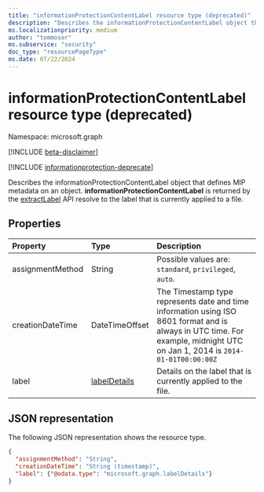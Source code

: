 ```yaml
---
title: "informationProtectionContentLabel resource type (deprecated)"
description: "Describes the informationProtectionContentLabel object that defines MIP metadata on an object. Deprecated."
ms.localizationpriority: medium
author: "tommoser"
ms.subservice: "security"
doc_type: "resourcePageType"
ms.date: 07/22/2024
---
```


# informationProtectionContentLabel resource type (deprecated)

Namespace: microsoft.graph

[!INCLUDE [beta-disclaimer](../../includes/beta-disclaimer.md)]

[!INCLUDE [informationprotection-deprecate](../../includes/informationprotection-deprecate.md)]

Describes the informationProtectionContentLabel object that defines MIP metadata on an object. **informationProtectionContentLabel** is returned by the [extractLabel](../api/informationprotectionlabel-extractLabel.md) API resolve to the label that is currently applied to a file. 

## Properties

| Property     | Type        | Description |
|:-------------|:------------|:------------|
|assignmentMethod|String| Possible values are: `standard`, `privileged`, `auto`.|
|creationDateTime|DateTimeOffset|The Timestamp type represents date and time information using ISO 8601 format and is always in UTC time. For example, midnight UTC on Jan 1, 2014 is `2014-01-01T00:00:00Z`|
|label|[labelDetails](labeldetails.md)| Details on the label that is currently applied to the file. |

## JSON representation

The following JSON representation shows the resource type.

<!-- {
  "blockType": "resource",
  "optionalProperties": [
  ],
  "@odata.type": "microsoft.graph.informationProtectionContentLabel",
  "baseType": null
}-->

```json
{
  "assignmentMethod": "String",
  "creationDateTime": "String (timestamp)",
  "label": {"@odata.type": "microsoft.graph.labelDetails"}
}
```

<!-- uuid: 16cd6b66-4b1a-43a1-adaf-3a886856ed98
2019-02-04 14:57:30 UTC -->
<!-- {
  "type": "#page.annotation",
  "description": "informationProtectionContentLabel resource",
  "keywords": "",
  "section": "documentation",
  "tocPath": ""
}-->

